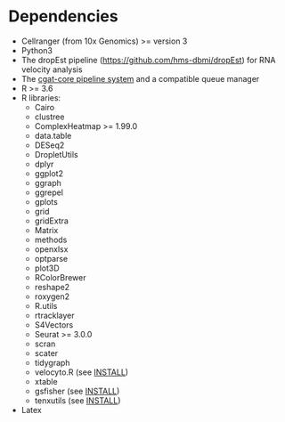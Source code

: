 # Dependencies

* Cellranger (from 10x Genomics) >= version 3
* Python3
* The dropEst pipeline (https://github.com/hms-dbmi/dropEst) for RNA velocity analysis
* The [cgat-core pipeline system](https://github.com/cgat-developers/cgat-core/) and a compatible queue manager
* R >= 3.6
* R libraries:
  * Cairo
  * clustree
  * ComplexHeatmap >= 1.99.0
  * data.table
  * DESeq2
  * DropletUtils
  * dplyr
  * ggplot2
  * ggraph
  * ggrepel
  * gplots
  * grid
  * gridExtra
  * Matrix
  * methods
  * openxlsx
  * optparse
  * plot3D
  * RColorBrewer
  * reshape2
  * roxygen2
  * R.utils
  * rtracklayer
  * S4Vectors
  * Seurat >= 3.0.0
  * scran
  * scater
  * tidygraph
  * velocyto.R (see [INSTALL](INSTALL.md))
  * xtable
  * gsfisher (see [INSTALL](INSTALL.md))
  * tenxutils (see [INSTALL](INSTALL.md))
* Latex
